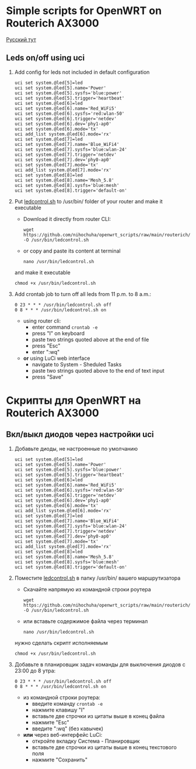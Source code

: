 # Simple scripts for OpenWRT on Routerich AX3000 
[Русский тут](https://github.com/nihochuha/openwrt_scripts/new/main#%D1%81%D0%BA%D1%80%D0%B8%D0%BF%D1%82%D1%8B-%D0%B4%D0%BB%D1%8F-openwrt-%D0%BD%D0%B0-routerich-ax3000)

## Leds on/off using uci
1. Add config for leds not included in default configuration
   ```
   uci set system.@led[5]=led
   uci set system.@led[5].name='Power'
   uci set system.@led[5].sysfs='blue:power'
   uci set system.@led[5].trigger='heartbeat'
   uci set system.@led[6]=led
   uci set system.@led[6].name='Red_WiFi5'
   uci set system.@led[6].sysfs='red:wlan-50'
   uci set system.@led[6].trigger='netdev'
   uci set system.@led[6].dev='phy1-ap0'
   uci set system.@led[6].mode='tx'
   uci add_list system.@led[6].mode='rx'
   uci set system.@led[7]=led
   uci set system.@led[7].name='Blue_WiFi4'
   uci set system.@led[7].sysfs='blue:wlan-24'
   uci set system.@led[7].trigger='netdev'
   uci set system.@led[7].dev='phy0-ap0'
   uci set system.@led[7].mode='tx'
   uci add_list system.@led[7].mode='rx'
   uci set system.@led[8]=led
   uci set system.@led[8].name='Mesh_5.8'
   uci set system.@led[8].sysfs='blue:mesh'
   uci set system.@led[8].trigger='default-on'
   ```
3. Put [ledcontrol.sh](ledcontrol.sh) to /usr/bin/ folder of your router and make it executable
   - Download it directly from router CLI:
     ```
     wget https://github.com/nihochuha/openwrt_scripts/raw/main/routerich/ledcontrol.sh -O /usr/bin/ledcontrol.sh
     ```
   - or copy and paste its content at terminal
     ```
     nano /usr/bin/ledcontrol.sh
     ```
   
   and make it executable
   ```
   chmod +x /usr/bin/ledcontrol.sh
   ```
4. Add crontab job to turn off all leds from 11 p.m. to 8 a.m.:
   ```
   0 23 * * * /usr/bin/ledcontrol.sh off
   0 8 * * * /usr/bin/ledcontrol.sh on
   ```
   - using router cli:
     - enter command `crontab -e`
     - press "I" on keyboard
     - paste two strings quoted above at the end of file
     - press "Esc"
     - enter ":wq"
   - **or** using LuCi web interface
     - navigate to System - Sheduled Tasks
     - paste two strings quoted above to the end of text input
     - press "Save"
   

# Скрипты для OpenWRT на Routerich AX3000

## Вкл/выкл диодов через настройки uci
1. Добавьте диоды, не настроенные по умолчанию
   ```
   uci set system.@led[5]=led
   uci set system.@led[5].name='Power'
   uci set system.@led[5].sysfs='blue:power'
   uci set system.@led[5].trigger='heartbeat'
   uci set system.@led[6]=led
   uci set system.@led[6].name='Red_WiFi5'
   uci set system.@led[6].sysfs='red:wlan-50'
   uci set system.@led[6].trigger='netdev'
   uci set system.@led[6].dev='phy1-ap0'
   uci set system.@led[6].mode='tx'
   uci add_list system.@led[6].mode='rx'
   uci set system.@led[7]=led
   uci set system.@led[7].name='Blue_WiFi4'
   uci set system.@led[7].sysfs='blue:wlan-24'
   uci set system.@led[7].trigger='netdev'
   uci set system.@led[7].dev='phy0-ap0'
   uci set system.@led[7].mode='tx'
   uci add_list system.@led[7].mode='rx'
   uci set system.@led[8]=led
   uci set system.@led[8].name='Mesh_5.8'
   uci set system.@led[8].sysfs='blue:mesh'
   uci set system.@led[8].trigger='default-on'
   ```
3. Поместите [ledcontrol.sh](ledcontrol.sh) в папку /usr/bin/ вашего маршрутизатора
   - Скачайте напрямую из командной строки роутера
     ```
     wget https://github.com/nihochuha/openwrt_scripts/raw/main/routerich/ledcontrol.sh -O /usr/bin/ledcontrol.sh
     ```
   - или вставьте содержимое файла через терминал
     ```
     nano /usr/bin/ledcontrol.sh
     ```
   
   нужно сделать скрипт исполняемым
   ```
   chmod +x /usr/bin/ledcontrol.sh
   ```
4. Добавьте в планировщик задач команды для выключения диодов с 23:00 до 8 утра:
   ```
   0 23 * * * /usr/bin/ledcontrol.sh off
   0 8 * * * /usr/bin/ledcontrol.sh on
   ```

   - из командной строки роутера:
     - введите команду `crontab -e`
     - нажмите клавишу "I"
     - вставьте две строчки из цитаты выше в конец файла
     - нажмите "Esc"
     - введите ":wq" (без кавычек)
   - **или** через веб-интерфейс LuCi:
     - откройте вкладку Система - Планировщик
     - вставьте две строчки из цитаты выше в конец текстового поля
     - нажмите "Сохранить"
